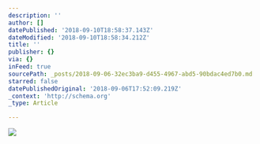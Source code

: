 ```yaml
---
description: ''
author: []
datePublished: '2018-09-10T18:58:37.143Z'
dateModified: '2018-09-10T18:58:34.212Z'
title: ''
publisher: {}
via: {}
inFeed: true
sourcePath: _posts/2018-09-06-32ec3ba9-d455-4967-abd5-90bdac4ed7b0.md
starred: false
datePublishedOriginal: '2018-09-06T17:52:09.219Z'
_context: 'http://schema.org'
_type: Article

---
```

![](https://the-grid-user-content.s3-us-west-2.amazonaws.com/0a34fa8d-2338-46e1-9932-28acf5d90b6e.jpg)